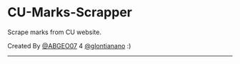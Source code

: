 # CU-Marks-Scrapper
Scrape marks from CU website.

Created By [@ABGEO07](https://github.com/ABGEO07) 4 [@glontianano](https://github.com/glontianano) :)

---
